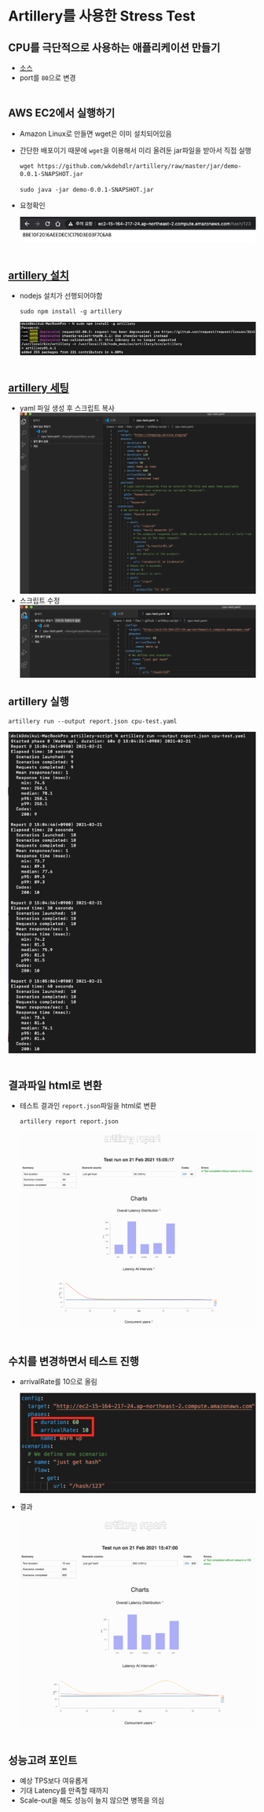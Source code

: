 # Artillery를 사용한 Stress Test
## CPU를 극단적으로 사용하는 애플리케이션 만들기
- [소스](https://github.com/wkdehdlr/artillery)
- port를 `80`으로 변경
<br><br>
## AWS EC2에서 실행하기
- Amazon Linux로 만들면 wget은 이미 설치되어있음
- 간단한 배포이기 때문에 `wget`을 이용해서 미리 올려둔 jar파일을 받아서 직접 실행
    ```shell script
    wget https://github.com/wkdehdlr/artillery/raw/master/jar/demo-0.0.1-SNAPSHOT.jar
    
    sudo java -jar demo-0.0.1-SNAPSHOT.jar
    ```
- 요청확인

    ![1](./img/Artillery를%20사용한%20Stress%20Test/screenshot202102211525.png)
<br><br>
## [artillery 설치](https://artillery.io/docs/guides/getting-started/installing-artillery.html#System-requirements)
- nodejs 설치가 선행되어야함
    ```shell script
    sudo npm install -g artillery
    ```
    ![2](./img/Artillery를%20사용한%20Stress%20Test/screenshot202102211526.png)
<br><br>
## [artillery 세팅](https://artillery.io/docs/guides/getting-started/core-concepts.html#High-level-view)
- yaml 파일 생성 후 스크립트 복사
![3](./img/Artillery를%20사용한%20Stress%20Test/screenshot202102211527.png)
- 스크립트 수정
![4](./img/Artillery를%20사용한%20Stress%20Test/screenshot202102211528.png)
## artillery 실행
```shell script
artillery run --output report.json cpu-test.yaml
```
![5](./img/Artillery를%20사용한%20Stress%20Test/screenshot202102211529.png)
<br><br>
## 결과파일 html로 변환
- 테스트 결과인 `report.json`파일을 html로 변환
    ```shell script
    artillery report report.json
    ```
    ![6](./img/Artillery를%20사용한%20Stress%20Test/screenshot202102211530.png)
<br><br>
## 수치를 변경하면서 테스트 진행
- arrivalRate를 10으로 올림

    ![7](./img/Artillery를%20사용한%20Stress%20Test/screenshot202102211549.png)
- 결과

    ![8](./img/Artillery를%20사용한%20Stress%20Test/screenshot202102211550.png)
<br><br>
## 성능고려 포인트
- 예상 TPS보다 여유롭게
- 기대 Latency를 만족할 때까지
- Scale-out을 해도 성능이 늘지 않으면 병목을 의심